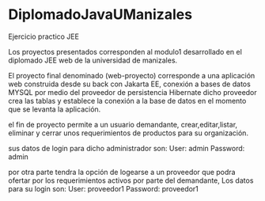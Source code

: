 # DiplomadoJavaUManizales
Ejercicio practico JEE

Los proyectos presentados corresponden al modulo1 desarrollado en el diplomado JEE web de la universidad de manizales.

El proyecto final denominado (web-proyecto) corresponde a una aplicación web construida desde su back con Jakarta EE, conexión a bases de datos MYSQL por medio del proveedor de persistencia Hibernate dicho proveedor crea las tablas y establece la conexión a la base de datos en el momento que se levanta la aplicación.

el fin de proyecto permite a un usuario demandante, crear,editar,listar, eliminar y cerrar unos requerimientos de productos para su organización.

sus datos de login para dicho administrador son:
User: admin
Password: admin

por otra parte tendra la opción de logearse a un proveedor que podra ofertar por los requerimientos activos por parte del demandante, Los datos para su login son:
User: proveedor1
Password: proveedor1

